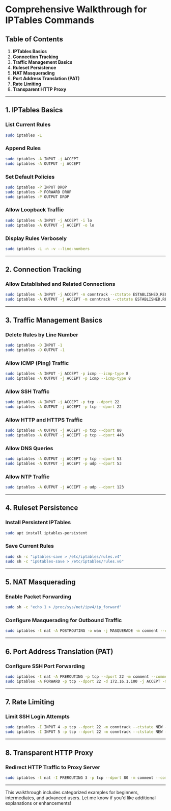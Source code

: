 # Comprehensive Walkthrough for IPTables Commands

## Table of Contents

1. **IPTables Basics**
2. **Connection Tracking**
3. **Traffic Management Basics**
4. **Ruleset Persistence**
5. **NAT Masquerading**
6. **Port Address Translation (PAT)**
7. **Rate Limiting**
8. **Transparent HTTP Proxy**

---

## 1. IPTables Basics

### List Current Rules

```bash
sudo iptables -L
```

### Append Rules

```bash
sudo iptables -A INPUT -j ACCEPT
sudo iptables -A OUTPUT -j ACCEPT
```

### Set Default Policies

```bash
sudo iptables -P INPUT DROP
sudo iptables -P FORWARD DROP
sudo iptables -P OUTPUT DROP
```

### Allow Loopback Traffic

```bash
sudo iptables -A INPUT -j ACCEPT -i lo
sudo iptables -A OUTPUT -j ACCEPT -o lo
```

### Display Rules Verbosely

```bash
sudo iptables -L -n -v --line-numbers
```

---

## 2. Connection Tracking

### Allow Established and Related Connections

```bash
sudo iptables -A INPUT -j ACCEPT -m conntrack --ctstate ESTABLISHED,RELATED
sudo iptables -A OUTPUT -j ACCEPT -m conntrack --ctstate ESTABLISHED,RELATED
```

---

## 3. Traffic Management Basics

### Delete Rules by Line Number

```bash
sudo iptables -D INPUT -1
sudo iptables -D OUTPUT -1
```

### Allow ICMP (Ping) Traffic

```bash
sudo iptables -A INPUT -j ACCEPT -p icmp --icmp-type 8
sudo iptables -A OUTPUT -j ACCEPT -p icmp --icmp-type 8
```

### Allow SSH Traffic

```bash
sudo iptables -A INPUT -j ACCEPT -p tcp --dport 22
sudo iptables -A OUTPUT -j ACCEPT -p tcp --dport 22
```

### Allow HTTP and HTTPS Traffic

```bash
sudo iptables -A OUTPUT -j ACCEPT -p tcp --dport 80
sudo iptables -A OUTPUT -j ACCEPT -p tcp --dport 443
```

### Allow DNS Queries

```bash
sudo iptables -A OUTPUT -j ACCEPT -p tcp --dport 53
sudo iptables -A OUTPUT -j ACCEPT -p udp --dport 53
```

### Allow NTP Traffic

```bash
sudo iptables -A OUTPUT -j ACCEPT -p udp --dport 123
```

---

## 4. Ruleset Persistence

### Install Persistent IPTables

```bash
sudo apt install iptables-persistent
```

### Save Current Rules

```bash
sudo sh -c "iptables-save > /etc/iptables/rules.v4"
sudo sh -c "ip6tables-save > /etc/iptables/rules.v6"
```

---

## 5. NAT Masquerading

### Enable Packet Forwarding

```bash
sudo sh -c "echo 1 > /proc/sys/net/ipv4/ip_forward"
```

### Configure Masquerading for Outbound Traffic

```bash
sudo iptables -t nat -A POSTROUTING -o wan -j MASQUERADE -m comment --comment "masquerade lan->wan"
```

---

## 6. Port Address Translation (PAT)

### Configure SSH Port Forwarding

```bash
sudo iptables -t nat -A PREROUTING -p tcp --dport 22 -m comment --comment "ssh PAT->CentOS" -d 192.168.5.200 -j DNAT --to-destination 172.16.1.100
sudo iptables -A FORWARD -p tcp --dport 22 -d 172.16.1.100 -j ACCEPT -m comment --comment "ssh into CentOS"
```

---

## 7. Rate Limiting

### Limit SSH Login Attempts

```bash
sudo iptables -I INPUT 4 -p tcp --dport 22 -m conntrack --ctstate NEW -m recent --name ssh-list --set -m comment --comment "track new ssh attempts"
sudo iptables -I INPUT 5 -p tcp --dport 22 -m conntrack --ctstate NEW -m recent --name ssh-list --update --seconds 60 --hitcount 6 -j DROP -m comment --comment "drop excessive ssh attempts"
```

---

## 8. Transparent HTTP Proxy

### Redirect HTTP Traffic to Proxy Server

```bash
sudo iptables -t nat -I PREROUTING 3 -p tcp --dport 80 -m comment --comment "transparent http proxy" -s 172.16.1.0/24 -j DNAT --to-destination 172.16.1.1.1:8888
```

---

This walkthrough includes categorized examples for beginners, intermediates, and advanced users. Let me know if you'd like additional explanations or enhancements!
